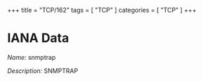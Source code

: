 +++
title = "TCP/162"
tags = [ "TCP" ]
categories = [ "TCP" ]
+++

# IANA Data

_Name:_ snmptrap

_Description:_ SNMPTRAP

